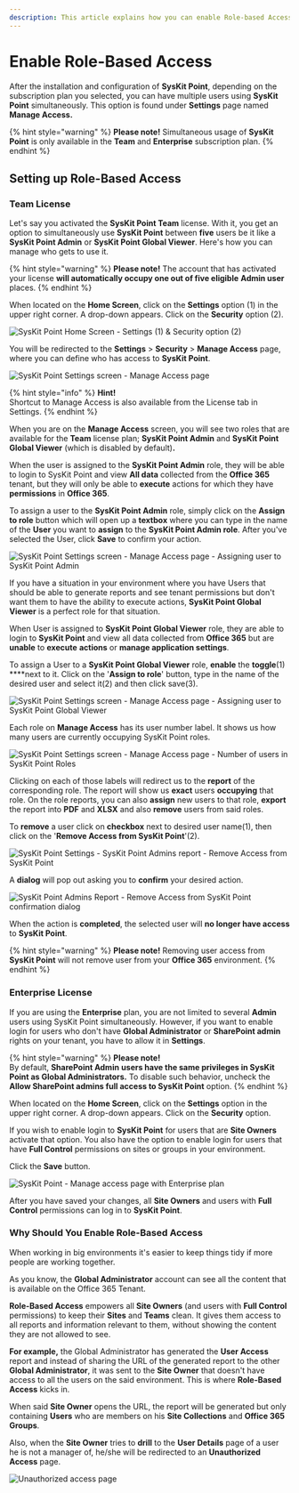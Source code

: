 ```yaml
---
description: This article explains how you can enable Role-based Access in SysKit Point.
---
```


# Enable Role-Based Access

After the installation and configuration of **SysKit Point**, depending on the subscription plan you selected, you can have multiple users using **SysKit Point** simultaneously. This option is found under **Settings** page named **Manage Access.**

{% hint style="warning" %}
**Please note!** Simultaneous usage of **SysKit Point** is only available in the **Team** and **Enterprise** subscription plan.
{% endhint %}

## Setting up Role-Based Access

### Team License

Let's say you activated the **SysKit Point Team** license. With it, you get an option to simultaneously use **SysKit Point** between **five** users be it like a **SysKit Point Admin** or **SysKit Point Global Viewer**. Here's how you can manage who gets to use it.

{% hint style="warning" %}
**Please note!** The account that has activated your license **will automatically occupy one out of five eligible** **Admin user** places.
{% endhint %}

When located on the **Home Screen**, click on the **Settings** option \(1\) in the upper right corner. A drop-down appears. Click on the **Security** option \(2\).

![SysKit Point Home Screen - Settings \(1\) &amp; Security option \(2\)](../.gitbook/assets/rbs-clanak-1%20%281%29.png)

You will be redirected to the **Settings** &gt; **Security** &gt; **Manage Access** page, where you can define who has access to **SysKit Point**.

![SysKit Point Settings screen - Manage Access page](../.gitbook/assets/rbs-clanak-2.png)

{% hint style="info" %}
**Hint!**  
Shortcut to Manage Access is also available from the License tab in Settings.
{% endhint %}

When you are on the **Manage Access** screen, you will see two roles that are available for the **Team** license plan; **SysKit Point Admin** and **SysKit Point Global Viewer** \(which is disabled by default\)**.**

When the user is assigned to the **SysKit Point Admin** role, they will be able to login to SysKit Point and view **All data** collected from the **Office 365** tenant, but they will only be able to **execute** actions for which they have **permissions** in **Office 365**.

To assign a user to the **SysKit Point Admin** role, simply click on the **Assign to role** button which will open up a **textbox** where you can type in the name of the **User** you want to **assign** to the **SysKit Point Admin role**. After you've selected the User, click **Save** to confirm your action. 

![SysKit Point Settings screen - Manage Access page - Assigning user to SysKit Point Admin](../.gitbook/assets/rbs-clanak-3%20%281%29.png)

If you have a situation in your environment where you have Users that should be able to generate reports and see tenant permissions but don't want them to have the ability to execute actions, **SysKit Point Global Viewer** is a perfect role for that situation. 

When User is assigned to **SysKit Point Global Viewer** role, they are able to login to **SysKit Point** and view all data collected from **Office 365** but are **unable** to **execute** **actions** or **manage application settings**.

To assign a User to a **SysKit Point Global Viewer** role, **enable** the **toggle**\(1\) ****next to it. Click on the '**Assign to role**' button, type in the name of the desired user and select it\(2\) and then click save\(3\).

![SysKit Point Settings screen - Manage Access page - Assigning user to SysKit Point Global Viewer](../.gitbook/assets/rbs-clanak-4.png)

Each role on **Manage Access** has its user number label. It shows us how many users are currently occupying SysKit Point roles.

![SysKit Point Settings screen - Manage Access page - Number of users in SysKit Point Roles](../.gitbook/assets/rbs-clanak-5.png)

Clicking on each of those labels will redirect us to the **report** of the corresponding role. The report will show us **exact** users **occupying** that role. On the role reports, you can also **assign** new users to that role, **export** the report into **PDF** and **XLSX** and also **remove** users from said roles.

To **remove** a user click on **checkbox** next to desired user name\(1\), then click on the '**Remove Access from SysKit Point**'\(2\).

![SysKit Point Settings - SysKit Point Admins report - Remove Access from SysKit Point](../.gitbook/assets/rbs-clanak-6.png)

A **dialog** will pop out asking you to **confirm** your desired action.

![SysKit Point Admins Report - Remove Access from SysKit Point confirmation dialog](../.gitbook/assets/rbs-clanak-7.png)

When the action is **completed**, the selected user will **no longer have access** to **SysKit Point**.

{% hint style="warning" %}
**Please note!** Removing user access from **SysKit Point** will not remove user from your **Office 365** environment.
{% endhint %}

### Enterprise License

If you are using the **Enterprise** plan, you are not limited to several **Admin** users using SysKit Point simultaneously. However, if you want to enable login for users who don't have **Global Administrator** or **SharePoint admin** rights on your tenant, you have to allow it in **Settings**.

{% hint style="warning" %}
**Please note!**  
By default, **SharePoint Admin** **users have the same privileges in SysKit Point as Global Administrators.** To disable such behavior, uncheck the **Allow SharePoint admins full access to SysKit Point** option.
{% endhint %}

When located on the **Home Screen**, click on the **Settings** option in the upper right corner. A drop-down appears. Click on the **Security** option.

If you wish to enable login to **SysKit Point** for users that are **Site Owners** activate that option. You also have the option to enable login for users that have **Full Control** permissions on sites or groups in your environment.

Click the **Save** button.

![SysKit Point - Manage access page with Enterprise plan](../.gitbook/assets/enable-role-based-access_manage-access.png)

After you have saved your changes, all **Site Owners** and users with **Full Control** permissions can log in to **SysKit Point**.

### Why Should You Enable Role-Based Access

When working in big environments it's easier to keep things tidy if more people are working together.

As you know, the **Global Administrator** account can see all the content that is available on the Office 365 Tenant.

**Role-Based Access** empowers all **Site Owners** \(and users with **Full Control** permissions\) to keep their **Sites** and **Teams** clean. It gives them access to all reports and information relevant to them, without showing the content they are not allowed to see.

**For example,** the Global Administrator has generated the **User Access** report and instead of sharing the URL of the generated report to the other **Global Administrator**, it was sent to the **Site Owner** that doesn't have access to all the users on the said environment. This is where **Role-Based Access** kicks in.

When said **Site Owner** opens the URL, the report will be generated but only containing **Users** who are members on his **Site Collections** and **Office 365** **Groups**.

Also, when the **Site Owner** tries to **drill** to the **User Details** page of a user he is not a manager of, he/she will be redirected to an **Unauthorized Access** page.

![Unauthorized access page](../.gitbook/assets/enable-role-based-access_unauthorized-access-screen.png)

